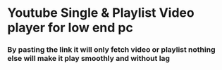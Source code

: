 <h1>Youtube Single & Playlist Video player for low end pc</h1>
<h3>By pasting the link it will only fetch video or playlist nothing else will make it play smoothly and without lag</h3>
